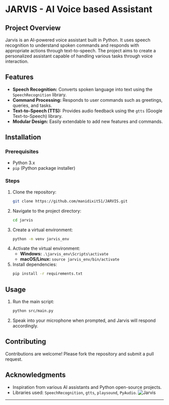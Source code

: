 # **JARVIS - AI Voice based Assistant**

## **Project Overview**
Jarvis is an AI-powered voice assistant built in Python. It uses speech recognition to understand spoken commands and responds with appropriate actions through text-to-speech. The project aims to create a personalized assistant capable of handling various tasks through voice interaction.

## **Features**
- **Speech Recognition:** Converts spoken language into text using the `SpeechRecognition` library.
- **Command Processing:** Responds to user commands such as greetings, queries, and tasks.
- **Text-to-Speech (TTS):** Provides audio feedback using the `gtts` (Google Text-to-Speech) library.
- **Modular Design:** Easily extendable to add new features and commands.

## **Installation**
### **Prerequisites**
- Python 3.x
- `pip` (Python package installer)

### **Steps**
1. Clone the repository:
   ```bash
   git clone https://github.com/manidixit51/JARVIS.git
   ```
2. Navigate to the project directory:
   ```bash
   cd jarvis
   ```
3. Create a virtual environment:
   ```bash
   python -m venv jarvis_env
   ```
4. Activate the virtual environment:
   - **Windows:** `.\jarvis_env\Scripts\activate`
   - **macOS/Linux:** `source jarvis_env/bin/activate`
5. Install dependencies:
   ```bash
   pip install -r requirements.txt
   ```

## **Usage**
1. Run the main script:
   ```bash
   python src/main.py
   ```
2. Speak into your microphone when prompted, and Jarvis will respond accordingly.



## **Contributing**
Contributions are welcome! Please fork the repository and submit a pull request.

## **Acknowledgments**
- Inspiration from various AI assistants and Python open-source projects.
- Libraries used: `SpeechRecognition`, `gtts`, `playsound`, `PyAudio`.
![Jarvis](https://github.com/purva94/JARVIS-A-voice-based-Personal-Assistant/blob/main/Jarvis.png)

---

